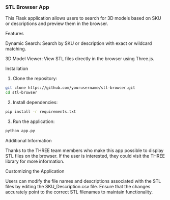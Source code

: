 ### STL Browser App

This Flask application allows users to search for 3D models based on SKU or descriptions and preview them in the browser.

Features

Dynamic Search: Search by SKU or description with exact or wildcard matching.

3D Model Viewer: View STL files directly in the browser using Three.js.

Installation

1. Clone the repository:
```bash
git clone https://github.com/yourusername/stl-browser.git
cd stl-browser
```

2. Install dependencies:
```bash
pip install -r requirements.txt
```

3. Run the application:
```bash
python app.py
```


Additional Information

Thanks to the THREE team members who make this app possible to display STL files on the browser. If the user is interested, they could visit the THREE library for more information.



Customizing the Application

Users can modify the file names and descriptions associated with the STL files by editing the SKU_Description.csv file. Ensure that the changes accurately point to the correct STL filenames to maintain functionality.
